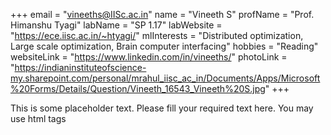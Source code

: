 +++
email = "vineeths@IISc.ac.in"
name = "Vineeth S"
profName = "Prof. Himanshu Tyagi"
labName = "SP 1.17"
labWebsite = "https://ece.iisc.ac.in/~htyagi/"
mlInterests = "Distributed optimization, Large scale optimization, Brain computer interfacing"
hobbies = "Reading"
websiteLink = "https://www.linkedin.com/in/vineeths/"
photoLink = "https://indianinstituteofscience-my.sharepoint.com/personal/mrahul_iisc_ac_in/Documents/Apps/Microsoft%20Forms/Details/Question/Vineeth_16543_Vineeth%20S.jpg"
+++

This is some placeholder text. Please fill your required text here. You may use html tags